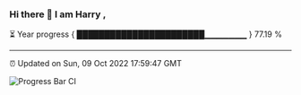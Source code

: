 ### Hi there 👋 I am Harry , 

⏳ Year progress { ███████████████████████▁▁▁▁▁▁▁ } 77.19 %

---

⏰ Updated on Sun, 09 Oct 2022 17:59:47 GMT

![Progress Bar CI](https://github.com/duykhang68/duykhang68/workflows/Progress%20Bar%20CI/badge.svg)
